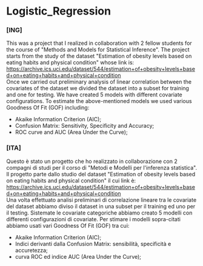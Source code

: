 # Logistic_Regression

### [ING]

This was a project that I realized in collaboration with 2 fellow students for the course of "Methods and Models for Statistical Inference". 
The project starts from the study of the dataset "Estimation of obesity levels based on eating habits and physical condition" whose link is: <br/>
https://archive.ics.uci.edu/dataset/544/estimation+of+obesity+levels+based+on+eating+habits+and+physical+condition <br/>
Once we carried out preliminary analysis of linear correlation between the covariates of the dataset we divided the dataset into a subset for training and one for testing. 
We have created 5 models with different covariate configurations.
To estimate the above-mentioned models we used various Goodness Of Fit (GOF) including:
- Akaike Information Criterion (AIC);
- Confusion Matrix: Sensitivity, Specificity and Accuracy;
- ROC curve and AUC (Area Under the Curve);

### [ITA]
Questo è stato un progetto che ho realizzato in collaborazione con 2 compagni di studi per il corso di "Metodi e Modelli per l'inferenza statistica". 
Il progetto parte dallo studio del dataset "Estimation of obesity levels based on eating habits and physical condition" il cui link è: <br/>
https://archive.ics.uci.edu/dataset/544/estimation+of+obesity+levels+based+on+eating+habits+and+physical+condition <br/>
Una volta effettuato analisi preliminari di correlazione lineare tra le covariate del dataset abbiamo diviso il dataset in una subset per il training ed uno per il testing. 
Sistemate le covariate categoriche abbiamo creato 5 modelli con differenti configurazioni di covariate. 
Per stimare i modelli sopra-citati abbiamo usati vari Goodness Of Fit (GOF) tra cui: 
- Akaike Information Criterion (AIC);
- Indici derivanti dalla Confusion Matrix: sensibilità, specificità e accuretezza;
- curva ROC ed indice AUC (Area Under the Curve);

